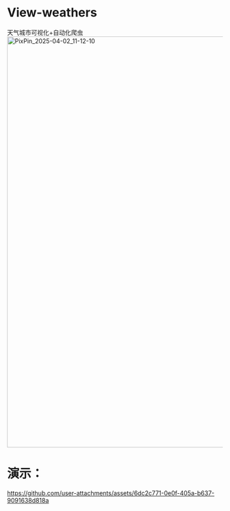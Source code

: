 # View-weathers
天气城市可视化+自动化爬虫
<img width="960" alt="PixPin_2025-04-02_11-12-10" src="https://github.com/user-attachments/assets/b254b874-c418-4846-94b5-68e721fad449" />


# 演示：

https://github.com/user-attachments/assets/6dc2c771-0e0f-405a-b637-9091638d818a

